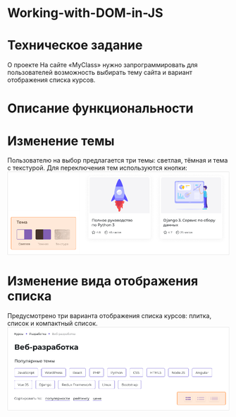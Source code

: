# Working-with-DOM-in-JS

# Техническое задание

О проекте
На сайте «MyClass» нужно запрограммировать для пользователей возможность выбирать тему сайта и вариант отображения списка курсов.

# Описание функциональности

# Изменение темы

Пользователю на выбор предлагается три темы: светлая, тёмная и тема с текстурой. Для переключения тем используются кнопки:
![Changin the theme](https://github.com/igelkottuggla/Working-with-DOM-in-JS/raw//master/Case%201__easy/img/dom_21@1x.png)

# Изменение вида отображения списка

Предусмотрено три варианта отображения списка курсов: плитка, список и компактный список.
![Changin the list's layout](https://github.com/igelkottuggla/Working-with-DOM-in-JS/raw//master/Case%201__easy/img/dom_22@1x.png)
